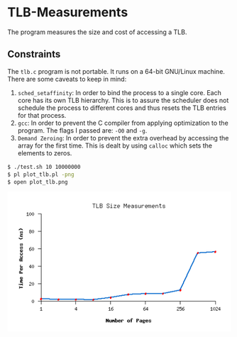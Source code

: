 # TLB-Measurements
The program measures the size and cost of accessing a TLB.

## Constraints
The `tlb.c` program is not portable. It runs on a 64-bit GNU/Linux machine. There are some caveats to keep in mind:
1. `sched_setaffinity`: In order to bind the process to a single core. Each core has its own TLB hierarchy. This is to assure the scheduler does not schedule the process to different cores and thus resets the TLB entries for that process.
2. `gcc`: In order to prevent the C compiler from applying optimization to the program. The flags I passed are: `-O0` and `-g`.
3. `Demand Zeroing`: In order to prevent the extra overhead by accessing the array for the first time. This is dealt by using `calloc` which sets the elements to zeros.

```bash
$ ./test.sh 10 10000000
$ pl plot_tlb.pl -png
$ open plot_tlb.png
```
![alt text](https://github.com/glucu/TLB-Measurements/blob/main/plot_tlb.png?raw=true)

